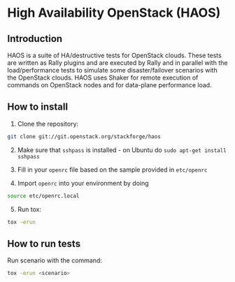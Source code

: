 High Availability OpenStack (HAOS)
==================================

Introduction
------------

HAOS is a suite of HA/destructive tests for OpenStack clouds. These tests
are written as Rally plugins and are executed by Rally and in
parallel with the load/performance tests to simulate some disaster/failover
scenarios with the OpenStack clouds. HAOS uses Shaker for remote execution
of commands on OpenStack nodes and for data-plane performance load.


How to install
--------------

1. Clone the repository:
```bash
git clone git://git.openstack.org/stackforge/haos
```

2. Make sure that ``sshpass`` is installed - on Ubuntu do ``sudo apt-get install sshpass``

3. Fill in your ``openrc`` file based on the sample provided in ``etc/openrc``

4. Import ``openrc`` into your environment by doing
```bash
source etc/openrc.local
```

5. Run tox:
```bash
tox -erun
```

How to run tests
----------------

Run scenario with the command:
```bash
tox -erun <scenario>
```
